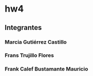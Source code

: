# hw4
## Integrantes
### Marcia Gutiérrez Castillo
### Frans Trujillo Flores
### Frank Calef Bustamante Mauricio
